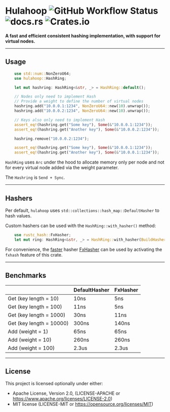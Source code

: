 # Hulahoop ![GitHub Workflow Status](https://img.shields.io/github/workflow/status/ajesipow/hulahoop/Makefile%20CI?style=flat-square) ![docs.rs](https://img.shields.io/docsrs/hulahoop?style=flat-square) ![Crates.io](https://img.shields.io/crates/v/hulahoop?style=flat-square)

**A fast and efficient consistent hashing implementation, with support for virtual nodes.**

---

## Usage

```rust
    use std::num::NonZeroU64;
    use hulahoop::HashRing;

    let mut hashring: HashRing<&str, _> = HashRing::default();

    // Nodes only need to implement Hash
    // Provide a weight to define the number of virtual nodes
    hashring.add("10.0.0.1:1234", NonZeroU64::new(10).unwrap());
    hashring.add("10.0.0.2:1234", NonZeroU64::new(10).unwrap());

    // Keys also only need to implement Hash
    assert_eq!(hashring.get("Some key"), Some(&"10.0.0.1:1234"));
    assert_eq!(hashring.get("Another key"), Some(&"10.0.0.2:1234"));

    hashring.remove("10.0.0.2:1234");

    assert_eq!(hashring.get("Some key"), Some(&"10.0.0.1:1234"));
    assert_eq!(hashring.get("Another key"), Some(&"10.0.0.1:1234"));
```

`HashRing` uses `Arc` under the hood to allocate memory only per node and not for every virtual node added via the weight parameter.

The `Hashring` is `Send + Sync`. 

---

## Hashers

Per default, `hulahoop` uses `std::collections::hash_map::DefaultHasher` to hash values.

Custom hashers can be used with the `HashRing::with_hasher()` method:

```rust
    use rustc_hash::FxHasher;
    let mut ring: HashRing<&str, _> = HashRing::with_hasher(BuildHasherDefault::<FxHasher>::default());
```

For convenience, the [faster](https://nnethercote.github.io/perf-book/hashing.html) hasher [FxHasher](https://docs.rs/rustc-hash/1.1.0/rustc_hash/struct.FxHasher.html) can be used by activating the `fxhash` feature of this crate. 



---

## Benchmarks

|                          | DefaultHasher | FxHasher |
|--------------------------|---------------|----------|
| Get (key length = 10)    |          10ns | 5ns      |
| Get (key length = 100)   |          11ns | 5ns      |
| Get (key length = 1000)  |          30ns | 11ns     |
| Get (key length = 10000) |         300ns | 140ns    |
| Add (weight = 1)         |          65ns | 65ns     |
| Add (weight = 10)        |         260ns | 260ns    |
| Add (weight = 100)       |         2.3us | 2.3us    |

---

## License

This project is licensed optionally under either:
* Apache License, Version 2.0, (LICENSE-APACHE or https://www.apache.org/licenses/LICENSE-2.0)
* MIT license (LICENSE-MIT or https://opensource.org/licenses/MIT)
